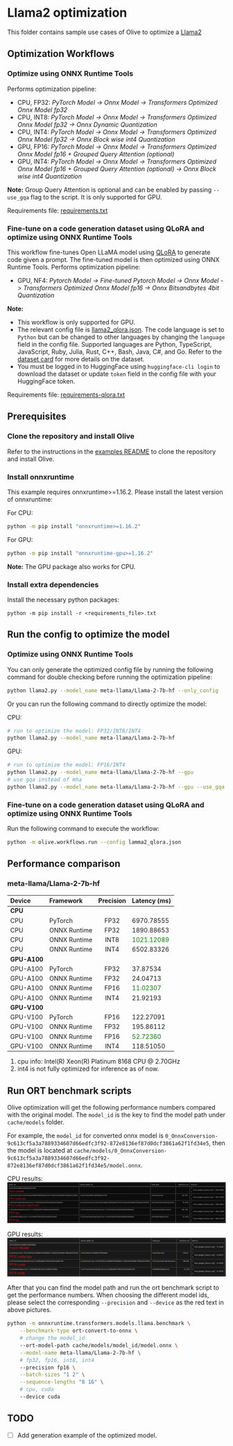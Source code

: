 # Llama2 optimization
This folder contains sample use cases of Olive to optimize a [Llama2](https://huggingface.co/meta-llama/Llama-2-7b-hf)

## Optimization Workflows
### Optimize using ONNX Runtime Tools
Performs optimization pipeline:
- CPU, FP32: *PyTorch Model -> Onnx Model -> Transformers Optimized Onnx Model fp32*
- CPU, INT8: *PyTorch Model -> Onnx Model -> Transformers Optimized Onnx Model fp32 -> Onnx Dynamic Quantization*
- CPU, INT4: *PyTorch Model -> Onnx Model -> Transformers Optimized Onnx Model fp32 -> Onnx Block wise int4 Quantization*
- GPU, FP16: *PyTorch Model -> Onnx Model -> Transformers Optimized Onnx Model fp16 + Grouped Query Attention (optional)*
- GPU, INT4: *PyTorch Model -> Onnx Model -> Transformers Optimized Onnx Model fp16 + Grouped Query Attention (optional) -> Onnx Block wise int4 Quantization*

**Note:** Group Query Attention is optional and can be enabled by passing `--use_gqa` flag to the script. It is only supported for GPU.

Requirements file: [requirements.txt](requirements.txt)

### Fine-tune on a code generation dataset using QLoRA and optimize using ONNX Runtime Tools
This workflow fine-tunes Open LLaMA model using [QLoRA](https://arxiv.org/abs/2305.14314) to generate code given a prompt. The fine-tuned model is then optimized using ONNX Runtime Tools.
Performs optimization pipeline:
- GPU, NF4: *Pytorch Model -> Fine-tuned Pytorch Model -> Onnx Model -> Transformers Optimized Onnx Model fp16 -> Onnx Bitsandbytes 4bit Quantization*

**Note:**
- This workflow is only supported for GPU.
- The relevant config file is [llama2_qlora.json](llama2_qlora.json). The code language is set to `Python` but can be changed to other languages by changing the `language` field in the config file.
Supported languages are Python, TypeScript, JavaScript, Ruby, Julia, Rust, C++, Bash, Java, C#, and Go. Refer to the [dataset card](https://huggingface.co/datasets/nampdn-ai/tiny-codes) for more details on the dataset.
- You must be logged in to HuggingFace using `huggingface-cli login` to download the dataset or update `token` field in the config file with your HuggingFace token.

Requirements file: [requirements-qlora.txt](requirements-qlora.txt)

## Prerequisites
### Clone the repository and install Olive

Refer to the instructions in the [examples README](../README.md) to clone the repository and install Olive.

### Install onnxruntime
This example requires onnxruntime>=1.16.2. Please install the latest version of onnxruntime:

For CPU:
```bash
python -m pip install "onnxruntime>=1.16.2"
```

For GPU:
```bash
python -m pip install "onnxruntime-gpu>=1.16.2"
```

**Note:** The GPU package also works for CPU.

### Install extra dependencies
Install the necessary python packages:
```
python -m pip install -r <requirements_file>.txt
```

## Run the config to optimize the model
### Optimize using ONNX Runtime Tools
You can only generate the optimized config file by running the following command for double checking before running the optimization pipeline:
```bash
python llama2.py --model_name meta-llama/Llama-2-7b-hf --only_config
```

Or you can run the following command to directly optimize the model:

CPU:
```bash
# run to optimize the model: FP32/INT8/INT4
python llama2.py --model_name meta-llama/Llama-2-7b-hf
```

GPU:
```bash
# run to optimize the model: FP16/INT4
python llama2.py --model_name meta-llama/Llama-2-7b-hf --gpu
# use gqa instead of mha
python llama2.py --model_name meta-llama/Llama-2-7b-hf --gpu --use_gqa
```

### Fine-tune on a code generation dataset using QLoRA and optimize using ONNX Runtime Tools
Run the following command to execute the workflow:
```bash
python -m olive.workflows.run --config lamma2_qlora.json
```


## Performance comparison
### meta-llama/Llama-2-7b-hf

| Device | Framework | Precision | Latency (ms) |
| :--- | :--- | :---: | :--- |
| **CPU** | | | |
| CPU | PyTorch | FP32 | 6970.78555 |
| CPU | ONNX Runtime | FP32 | 1890.88653 |
| CPU | ONNX Runtime | INT8 | <span style="color:green">1021.12089</span> |
| CPU | ONNX Runtime | INT4 | 6502.83326 |
| **GPU-A100** | | |  |
| GPU-A100 | PyTorch | FP32 | 37.87534 |
| GPU-A100 | ONNX Runtime | FP32 | 24.04713 |
| GPU-A100 | ONNX Runtime | FP16 | <span style="color:green">11.02307</span> |
| GPU-A100 | ONNX Runtime | INT4 | 21.92193 |
| **GPU-V100** | | | |
| GPU-V100 | PyTorch | FP16 | 122.27091 |
| GPU-V100 | ONNX Runtime | FP32 | 195.86112 |
| GPU-V100 | ONNX Runtime | FP16 | <span style="color:green">52.72360</span> |
| GPU-V100 | ONNX Runtime | INT4 | 118.51050 |

1. cpu info:  Intel(R) Xeon(R) Platinum 8168 CPU @ 2.70GHz
2. int4 is not fully optimized for inference as of now.

## Run ORT benchmark scripts
Olive optimization will get the following performance numbers compared with the original model. The `model_id` is the key to find the model path under `cache/models` folder.

For example, the `model_id` for converted onnx model is `0_OnnxConversion-9c613cf5a3a7889334607d66edfc3f92-872e8136ef87d0dcf3861a62f1fd34e5`, then the model is located at `cache/models/0_OnnxConversion-9c613cf5a3a7889334607d66edfc3f92-872e8136ef87d0dcf3861a62f1fd34e5/model.onnx`.

CPU results:
![llama_cpu.png](pic/llama_cpu.png)

GPU results:
![llama_cuda.png](pic/llama_cuda.png)


After that you can find the model path and run the ort benchmark script to get the performance numbers.
When choosing the different model ids, please select the corresponding `--precision` and `--device` as the red text in above pictures.

```bash
python -m onnxruntime.transformers.models.llama.benchmark \
    --benchmark-type ort-convert-to-onnx \
    # change the model_id
    --ort-model-path cache/models/model_id/model.onnx \
    --model-name meta-llama/Llama-2-7b-hf \
    # fp32, fp16, int8, int4
    --precision fp16 \
    --batch-sizes "1 2" \
    --sequence-lengths "8 16" \
    # cpu, cuda
    --device cuda
```

## TODO
- [ ] Add generation example of the optimized model.
